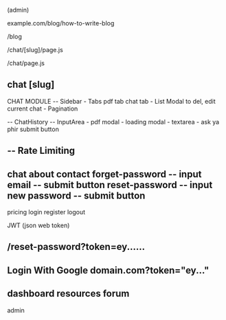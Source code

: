 (admin)

example.com/blog/how-to-write-blog

/blog

/chat/[slug]/page.js

/chat/page.js

chat [slug]
-----------------------------------------------------------------------
CHAT MODULE
-- Sidebar
    - Tabs
        pdf tab
        chat tab
    - List
        Modal to del, edit current chat
    - Pagination

-- ChatHistory
-- InputArea
    - pdf modal
    - loading modal
    - textarea
    - ask ya phir submit button

-- Rate Limiting
-------------------------------------------------------------------
chat
about
contact
forget-password
    -- input email
    -- submit button
reset-password
    -- input new password
    -- submit button
---------------------------------------------------------------------
pricing
login
register
logout

JWT (json web token)

/reset-password?token=ey......
-------------------------------------------------------------------------
Login With Google
domain.com?token="ey..."
--------------------------------------------------------------------------
dashboard
resources
forum
--------------------------------------------------------------------------
admin